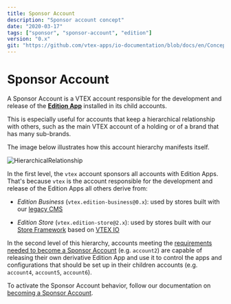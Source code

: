 ```yaml
---
title: Sponsor Account
description: "Sponsor account concept"
date: "2020-03-17"
tags: ["sponsor", "sponsor-account", "edition"]
version: "0.x"
git: "https://github.com/vtex-apps/io-documentation/blob/docs/en/Concepts/sponsor-account.md"
---
```


# Sponsor Account

A Sponsor Account is a VTEX account responsible for the development and release of the [**Edition App**](https://vtex.io/docs/concepts/edition-app/) installed in its child accounts.

This is especially useful for accounts that keep a hierarchical relationship with others, such as the main VTEX account of a holding or of a brand that has many sub-brands.

The image below illustrates how this account hierarchy manifests itself.

![HierarchicalRelationship](https://user-images.githubusercontent.com/60782333/91495980-c9194580-e891-11ea-8f23-f96759a5ece8.png)

In the first level, the `vtex` account sponsors all accounts with Edition Apps. That's because `vtex` is the account responsible for the development and release of the Edition Apps all others derive from:

- *Edition Business* (`vtex.edition-business@0.x`): used by stores built with our [legacy CMS](https://help.vtex.com/tutorial/o-que-e-o-cms--EmO8u2WBj2W4MUQCS8262)

- *Edition Store* (`vtex.edition-store@2.x`): used by stores built with our [Store Framework](https://vtex.io/docs/getting-started/build-stores-with-store-framework/1/) based on [VTEX IO](https://developers.vtex.com/docs/vtex_io-documentation_what-is-vtex-io)

In the second level of this hierarchy, accounts meeting the [requirements needed to become a Sponsor Account](https://vtex.io/docs/recipes/development/becoming-a-sponsor-account/) (e.g. `account2`) are capable of releasing their own derivative Edition App and use it to control the apps and configurations that should be set up in their children accounts (e.g. `account4`, `account5`, `account6`).

To activate the Sponsor Account behavior, follow our documentation on [becoming a Sponsor Account](https://vtex.io/docs/recipes/development/becoming-a-sponsor-account/).
